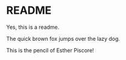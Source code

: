 # README #

Yes, this is a readme.

The quick brown fox jumps over the lazy dog.

This is the pencil of Esther Piscore!